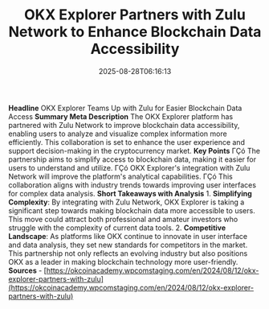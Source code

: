 ﻿---
title: "OKX Explorer Partners with Zulu Network to Enhance Blockchain Data Accessibility"
date: "2025-08-28T06:16:13"
category: "Markets"
summary: ""
slug: "okx explorer partners with zulu network to enhance blockchai"
source_urls:
  - "https://okcoinacademy.wpcomstaging.com/en/2024/08/12/okx-explorer-partners-with-zulu"
seo:
  title: "OKX Explorer Partners with Zulu Network to Enhance Blockchain Data Accessibility | Hash n Hedge"
  description: ""
  keywords: ["news", "markets", "brief"]
---
**Headline** OKX Explorer Teams Up with Zulu for Easier Blockchain Data Access  **Summary Meta Description** The OKX Explorer platform has partnered with Zulu Network to improve blockchain data accessibility, enabling users to analyze and visualize complex information more efficiently. This collaboration is set to enhance the user experience and support decision-making in the cryptocurrency market.  **Key Points**  ΓÇó The partnership aims to simplify access to blockchain data, making it easier for users to understand and utilize. ΓÇó OKX Explorer's integration with Zulu Network will improve the platform's analytical capabilities. ΓÇó This collaboration aligns with industry trends towards improving user interfaces for complex data analysis.  **Short Takeaways with Analysis**  1. **Simplifying Complexity**: By integrating with Zulu Network, OKX Explorer is taking a significant step towards making blockchain data more accessible to users. This move could attract both professional and amateur investors who struggle with the complexity of current data tools. 2. **Competitive Landscape**: As platforms like OKX continue to innovate in user interface and data analysis, they set new standards for competitors in the market. This partnership not only reflects an evolving industry but also positions OKX as a leader in making blockchain technology more user-friendly.  **Sources** - [https://okcoinacademy.wpcomstaging.com/en/2024/08/12/okx-explorer-partners-with-zulu](https://okcoinacademy.wpcomstaging.com/en/2024/08/12/okx-explorer-partners-with-zulu) 
